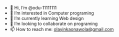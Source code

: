 - 👋 Hi, I’m @odu-11111111
- 👀 I’m interested in Computer programing
- 🌱 I’m currently learning Web design
- 💞️ I’m looking to collaborate on programing
- 📫 How to reach me: olayinkaonawola@gmail.com

<!---
odu-11111111/odu-11111111 is a ✨ special ✨ repository because its `README.md` (this file) appears on your GitHub profile.
You can click the Preview link to take a look at your changes.
--->
